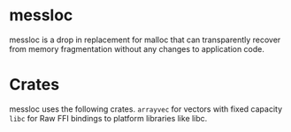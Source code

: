 # messloc
messloc is a drop in replacement for malloc that can transparently recover from memory fragmentation without any changes to application code.

# Crates
messloc uses the following crates.
`arrayvec` for vectors with fixed capacity
`libc` for Raw FFI bindings to platform libraries like libc.

